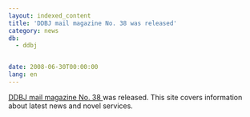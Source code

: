 ```yaml
---
layout: indexed_content
title: 'DDBJ mail magazine No. 38 was released'
category: news
db:
  - ddbj


date: 2008-06-30T00:00:00
lang: en
---
```


 <a href="/files/pdf/activities/No38e.pdf">DDBJ mail magazine No. 38 </a> was released. This site covers information about latest news and novel services.
